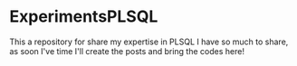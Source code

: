 # ExperimentsPLSQL
This a repository for share my expertise in PLSQL
I have so much to share, as soon I've time I'll create the posts and bring the codes here!
